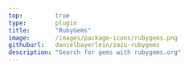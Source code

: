 ```yaml
---
top:         true
type:        plugin
title:       "RubyGems"
image:       /images/package-icons/rubygems.png
githuburl:   danielbayerlein/zazu-rubygems
description: "Search for gems with rubygems.org"
---
```

